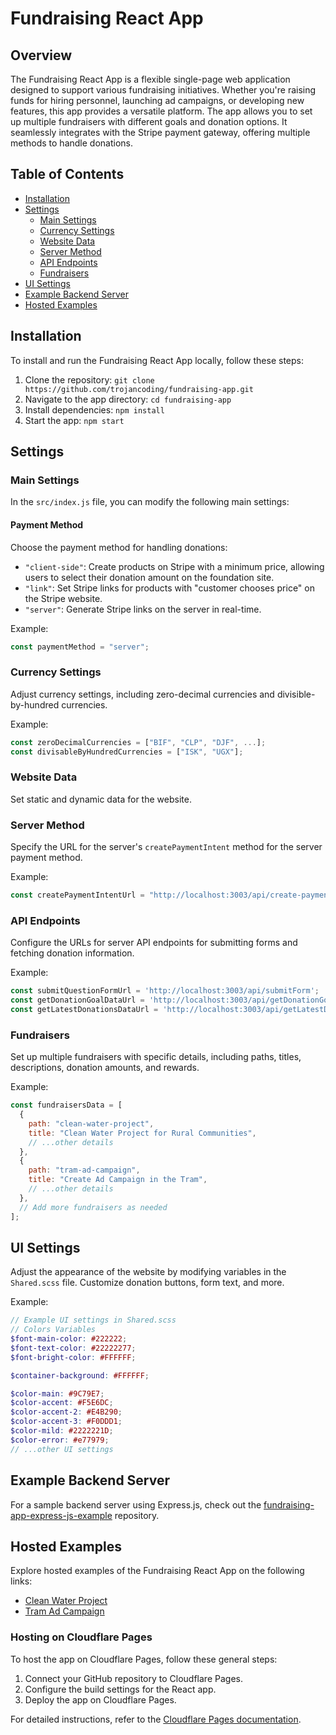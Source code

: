 # Fundraising React App

## Overview

The Fundraising React App is a flexible single-page web application designed to support various fundraising initiatives. Whether you're raising funds for hiring personnel, launching ad campaigns, or developing new features, this app provides a versatile platform. The app allows you to set up multiple fundraisers with different goals and donation options. It seamlessly integrates with the Stripe payment gateway, offering multiple methods to handle donations.

## Table of Contents

- [Installation](#installation)
- [Settings](#settings)
  - [Main Settings](#main-settings)
  - [Currency Settings](#currency-settings)
  - [Website Data](#website-data)
  - [Server Method](#server-method)
  - [API Endpoints](#api-endpoints)
  - [Fundraisers](#fundraisers)
- [UI Settings](#ui-settings)
- [Example Backend Server](#example-backend-server)
- [Hosted Examples](#hosted-examples)

## Installation

To install and run the Fundraising React App locally, follow these steps:

1. Clone the repository: `git clone https://github.com/trojancoding/fundraising-app.git`
2. Navigate to the app directory: `cd fundraising-app`
3. Install dependencies: `npm install`
4. Start the app: `npm start`

## Settings

### Main Settings

In the `src/index.js` file, you can modify the following main settings:

#### Payment Method

Choose the payment method for handling donations:

- `"client-side"`: Create products on Stripe with a minimum price, allowing users to select their donation amount on the foundation site.
- `"link"`: Set Stripe links for products with "customer chooses price" on the Stripe website.
- `"server"`: Generate Stripe links on the server in real-time.

Example:
```javascript
const paymentMethod = "server";
```

### Currency Settings

Adjust currency settings, including zero-decimal currencies and divisible-by-hundred currencies.

Example:
```javascript
const zeroDecimalCurrencies = ["BIF", "CLP", "DJF", ...];
const divisableByHundredCurrencies = ["ISK", "UGX"];
```

### Website Data

Set static and dynamic data for the website.

### Server Method

Specify the URL for the server's `createPaymentIntent` method for the server payment method.

Example:
```javascript
const createPaymentIntentUrl = "http://localhost:3003/api/create-payment-intent";
```

### API Endpoints

Configure the URLs for server API endpoints for submitting forms and fetching donation information.

Example:
```javascript
const submitQuestionFormUrl = 'http://localhost:3003/api/submitForm';
const getDonationGoalDataUrl = 'http://localhost:3003/api/getDonationGoalData';
const getLatestDonationsDataUrl = 'http://localhost:3003/api/getLatestDonationsData';
```

### Fundraisers

Set up multiple fundraisers with specific details, including paths, titles, descriptions, donation amounts, and rewards.

Example:
```javascript
const fundraisersData = [
  {
    path: "clean-water-project",
    title: "Clean Water Project for Rural Communities",
    // ...other details
  },
  {
    path: "tram-ad-campaign",
    title: "Create Ad Campaign in the Tram",
    // ...other details
  },
  // Add more fundraisers as needed
];
```

## UI Settings

Adjust the appearance of the website by modifying variables in the `Shared.scss` file. Customize donation buttons, form text, and more.

Example:
```scss
// Example UI settings in Shared.scss
// Colors Variables
$font-main-color: #222222;
$font-text-color: #22222277;
$font-bright-color: #FFFFFF;

$container-background: #FFFFFF;

$color-main: #9C79E7;
$color-accent: #F5E6DC;
$color-accent-2: #E4B290;
$color-accent-3: #F0DDD1;
$color-mild: #2222221D;
$color-error: #e77979;
// ...other UI settings
```

## Example Backend Server

For a sample backend server using Express.js, check out the [fundraising-app-express-js-example](https://github.com/trojancoding/fundraising-app-express-js-example) repository.

## Hosted Examples

Explore hosted examples of the Fundraising React App on the following links:

- [Clean Water Project](https://fundraising-app.vercel.app/clean-water-project)
- [Tram Ad Campaign](https://fundraising-app.vercel.app/tram-ad-campaign)

### Hosting on Cloudflare Pages

To host the app on Cloudflare Pages, follow these general steps:

1. Connect your GitHub repository to Cloudflare Pages.
2. Configure the build settings for the React app.
3. Deploy the app on Cloudflare Pages.

For detailed instructions, refer to the [Cloudflare Pages documentation](https://developers.cloudflare.com/pages/).